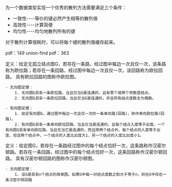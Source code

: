 为一个数据类型实现一个优秀的散列方法需要满足三个条件：

- 一致性----等价的键必然产生相等的散列值
- 高效性----计算简便
- 均匀性----均匀地散列所有的键

对于散列计算很耗时，可以将每个键的散列值缓存起来。

pdf：149 union-find
pdf：363

定义：给定无孤立结点图G，若存在一条路，经过图中每边一次且仅一次，该条路称为欧拉路；若存在一条回路，经过图中每边一次且仅一次，该回路称为欧拉回路。
具有欧拉回路的图称作欧拉图。

    - 无向图定理：
        1. 无向图G具有一条欧拉路，当且仅当G是连通的，且有零个或两个奇数度结点。
        2. 无向图G具有一条欧拉回路，当且仅当G是连通的，并且所有结点度数全为偶数。

    - 有向图定理：
        1. 给定有向图G，通过图中每边一次且仅一次的一条单向路(回路)，称作单向欧拉路(回路)。
        2. 有向图G具有一条单向欧拉回路，当且仅当是连通的，且每个结点入度等于出度。一个有向图G具有单向欧拉路，当且仅当它是连通的，而且除两个结点外，每个结点的入度等于出度，但这两个结点中，一个结点的入度比出度大1，另一个结点的入度比出度小1。

定义：给定图G，若存在一条路经过图中的每个结点恰好一次，这条路称作汉密尔顿路。若存在一条回路，经过图中的每个结点恰好一次，这条回路称作汉密尔顿回路。
具有汉密尔顿回路的图称作汉密尔顿图。

    - 无向图定理：
        1. 设G是具有n个结点的简单图。如果G中每一对结点度数之和大于等于n，则在G中存在一条汉密尔顿回路
